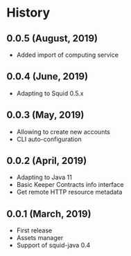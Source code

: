 History
=======

0.0.5 (August, 2019)
-------------------------

* Added import of computing service


0.0.4 (June, 2019)
-------------------------

* Adapting to Squid 0.5.x

0.0.3 (May, 2019)
-------------------------

* Allowing to create new accounts
* CLI auto-configuration


0.0.2 (April, 2019)
-------------------------

* Adapting to Java 11
* Basic Keeper Contracts info interface
* Get remote HTTP resource metadata


0.0.1 (March, 2019)
------------------

* First release
* Assets manager
* Support of squid-java 0.4
